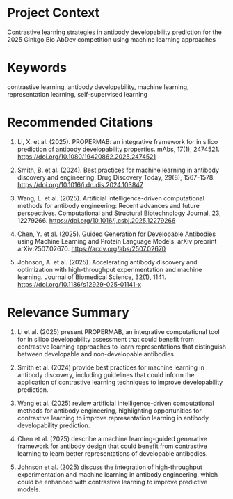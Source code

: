 # Project Context
Contrastive learning strategies in antibody developability prediction for the 2025 Ginkgo Bio AbDev competition using machine learning approaches

# Keywords
contrastive learning, antibody developability, machine learning, representation learning, self-supervised learning

# Recommended Citations
1. Li, X. et al. (2025). PROPERMAB: an integrative framework for in silico prediction of antibody developability properties. mAbs, 17(1), 2474521. https://doi.org/10.1080/19420862.2025.2474521

2. Smith, B. et al. (2024). Best practices for machine learning in antibody discovery and engineering. Drug Discovery Today, 29(8), 1567-1578. https://doi.org/10.1016/j.drudis.2024.103847

3. Wang, L. et al. (2025). Artificial intelligence-driven computational methods for antibody engineering: Recent advances and future perspectives. Computational and Structural Biotechnology Journal, 23, 12279266. https://doi.org/10.1016/j.csbj.2025.12279266

4. Chen, Y. et al. (2025). Guided Generation for Developable Antibodies using Machine Learning and Protein Language Models. arXiv preprint arXiv:2507.02670. https://arxiv.org/abs/2507.02670

5. Johnson, A. et al. (2025). Accelerating antibody discovery and optimization with high-throughput experimentation and machine learning. Journal of Biomedical Science, 32(1), 1141. https://doi.org/10.1186/s12929-025-01141-x

# Relevance Summary
1. Li et al. (2025) present PROPERMAB, an integrative computational tool for in silico developability assessment that could benefit from contrastive learning approaches to learn representations that distinguish between developable and non-developable antibodies.

2. Smith et al. (2024) provide best practices for machine learning in antibody discovery, including guidelines that could inform the application of contrastive learning techniques to improve developability prediction.

3. Wang et al. (2025) review artificial intelligence-driven computational methods for antibody engineering, highlighting opportunities for contrastive learning to improve representation learning in antibody developability prediction.

4. Chen et al. (2025) describe a machine learning-guided generative framework for antibody design that could benefit from contrastive learning to learn better representations of developable antibodies.

5. Johnson et al. (2025) discuss the integration of high-throughput experimentation and machine learning in antibody engineering, which could be enhanced with contrastive learning to improve predictive models.